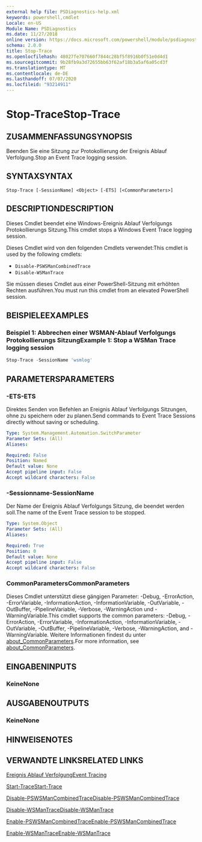 ```yaml
---
external help file: PSDiagnostics-help.xml
keywords: powershell,cmdlet
Locale: en-US
Module Name: PSDiagnostics
ms.date: 11/27/2018
online version: https://docs.microsoft.com/powershell/module/psdiagnostics/stop-trace?view=powershell-6&WT.mc_id=ps-gethelp
schema: 2.0.0
title: Stop-Trace
ms.openlocfilehash: 48027fe707660f7844c28bf5f8916b0f51e0d4d1
ms.sourcegitcommit: 9b28fb9a3d72655bb63f62af18b3a5af6a05cd3f
ms.translationtype: MT
ms.contentlocale: de-DE
ms.lasthandoff: 07/07/2020
ms.locfileid: "93214911"
---
```

# <span data-ttu-id="3d725-103">Stop-Trace</span><span class="sxs-lookup"><span data-stu-id="3d725-103">Stop-Trace</span></span>

## <span data-ttu-id="3d725-104">ZUSAMMENFASSUNG</span><span class="sxs-lookup"><span data-stu-id="3d725-104">SYNOPSIS</span></span>
<span data-ttu-id="3d725-105">Beenden Sie eine Sitzung zur Protokollierung der Ereignis Ablauf Verfolgung.</span><span class="sxs-lookup"><span data-stu-id="3d725-105">Stop an Event Trace logging session.</span></span>

## <span data-ttu-id="3d725-106">SYNTAX</span><span class="sxs-lookup"><span data-stu-id="3d725-106">SYNTAX</span></span>

```
Stop-Trace [-SessionName] <Object> [-ETS] [<CommonParameters>]
```

## <span data-ttu-id="3d725-107">DESCRIPTION</span><span class="sxs-lookup"><span data-stu-id="3d725-107">DESCRIPTION</span></span>

<span data-ttu-id="3d725-108">Dieses Cmdlet beendet eine Windows-Ereignis Ablauf Verfolgungs Protokollierungs Sitzung.</span><span class="sxs-lookup"><span data-stu-id="3d725-108">This cmdlet stops a Windows Event Trace logging session.</span></span>

<span data-ttu-id="3d725-109">Dieses Cmdlet wird von den folgenden Cmdlets verwendet:</span><span class="sxs-lookup"><span data-stu-id="3d725-109">This cmdlet is used by the following cmdlets:</span></span>

- `Disable-PSWSManCombinedTrace`
- `Disable-WSManTrace`

<span data-ttu-id="3d725-110">Sie müssen dieses Cmdlet aus einer PowerShell-Sitzung mit erhöhten Rechten ausführen.</span><span class="sxs-lookup"><span data-stu-id="3d725-110">You must run this cmdlet from an elevated PowerShell session.</span></span>

## <span data-ttu-id="3d725-111">BEISPIELE</span><span class="sxs-lookup"><span data-stu-id="3d725-111">EXAMPLES</span></span>

### <span data-ttu-id="3d725-112">Beispiel 1: Abbrechen einer WSMAN-Ablauf Verfolgungs Protokollierungs Sitzung</span><span class="sxs-lookup"><span data-stu-id="3d725-112">Example 1: Stop a WSMan Trace logging session</span></span>

```powershell
Stop-Trace -SessionName 'wsmlog'
```

## <span data-ttu-id="3d725-113">PARAMETERS</span><span class="sxs-lookup"><span data-stu-id="3d725-113">PARAMETERS</span></span>

### <span data-ttu-id="3d725-114">-ETS</span><span class="sxs-lookup"><span data-stu-id="3d725-114">-ETS</span></span>
<span data-ttu-id="3d725-115">Direktes Senden von Befehlen an Ereignis Ablauf Verfolgungs Sitzungen, ohne zu speichern oder zu planen.</span><span class="sxs-lookup"><span data-stu-id="3d725-115">Send commands to Event Trace Sessions directly without saving or scheduling.</span></span>

```yaml
Type: System.Management.Automation.SwitchParameter
Parameter Sets: (All)
Aliases:

Required: False
Position: Named
Default value: None
Accept pipeline input: False
Accept wildcard characters: False
```

### <span data-ttu-id="3d725-116">-Sessionname</span><span class="sxs-lookup"><span data-stu-id="3d725-116">-SessionName</span></span>
<span data-ttu-id="3d725-117">Der Name der Ereignis Ablauf Verfolgungs Sitzung, die beendet werden soll.</span><span class="sxs-lookup"><span data-stu-id="3d725-117">The name of the Event Trace session to be stopped.</span></span>

```yaml
Type: System.Object
Parameter Sets: (All)
Aliases:

Required: True
Position: 0
Default value: None
Accept pipeline input: False
Accept wildcard characters: False
```

### <span data-ttu-id="3d725-118">CommonParameters</span><span class="sxs-lookup"><span data-stu-id="3d725-118">CommonParameters</span></span>
<span data-ttu-id="3d725-119">Dieses Cmdlet unterstützt diese gängigen Parameter: -Debug, -ErrorAction, -ErrorVariable, -InformationAction, -InformationVariable, -OutVariable, -OutBuffer, -PipelineVariable, -Verbose, -WarningAction und -WarningVariable.</span><span class="sxs-lookup"><span data-stu-id="3d725-119">This cmdlet supports the common parameters: -Debug, -ErrorAction, -ErrorVariable, -InformationAction, -InformationVariable, -OutVariable, -OutBuffer, -PipelineVariable, -Verbose, -WarningAction, and -WarningVariable.</span></span> <span data-ttu-id="3d725-120">Weitere Informationen findest du unter [about_CommonParameters](https://go.microsoft.com/fwlink/?LinkID=113216).</span><span class="sxs-lookup"><span data-stu-id="3d725-120">For more information, see [about_CommonParameters](https://go.microsoft.com/fwlink/?LinkID=113216).</span></span>

## <span data-ttu-id="3d725-121">EINGABEN</span><span class="sxs-lookup"><span data-stu-id="3d725-121">INPUTS</span></span>

### <span data-ttu-id="3d725-122">Keine</span><span class="sxs-lookup"><span data-stu-id="3d725-122">None</span></span>

## <span data-ttu-id="3d725-123">AUSGABEN</span><span class="sxs-lookup"><span data-stu-id="3d725-123">OUTPUTS</span></span>

### <span data-ttu-id="3d725-124">Keine</span><span class="sxs-lookup"><span data-stu-id="3d725-124">None</span></span>

## <span data-ttu-id="3d725-125">HINWEISE</span><span class="sxs-lookup"><span data-stu-id="3d725-125">NOTES</span></span>

## <span data-ttu-id="3d725-126">VERWANDTE LINKS</span><span class="sxs-lookup"><span data-stu-id="3d725-126">RELATED LINKS</span></span>

[<span data-ttu-id="3d725-127">Ereignis Ablauf Verfolgung</span><span class="sxs-lookup"><span data-stu-id="3d725-127">Event Tracing</span></span>](/windows/desktop/ETW/event-tracing-portal)

[<span data-ttu-id="3d725-128">Start-Trace</span><span class="sxs-lookup"><span data-stu-id="3d725-128">Start-Trace</span></span>](start-trace.md)

[<span data-ttu-id="3d725-129">Disable-PSWSManCombinedTrace</span><span class="sxs-lookup"><span data-stu-id="3d725-129">Disable-PSWSManCombinedTrace</span></span>](Disable-PSWSManCombinedTrace.md)

[<span data-ttu-id="3d725-130">Disable-WSManTrace</span><span class="sxs-lookup"><span data-stu-id="3d725-130">Disable-WSManTrace</span></span>](Disable-WSManTrace.md)

[<span data-ttu-id="3d725-131">Enable-PSWSManCombinedTrace</span><span class="sxs-lookup"><span data-stu-id="3d725-131">Enable-PSWSManCombinedTrace</span></span>](Enable-PSWSManCombinedTrace.md)

[<span data-ttu-id="3d725-132">Enable-WSManTrace</span><span class="sxs-lookup"><span data-stu-id="3d725-132">Enable-WSManTrace</span></span>](Enable-WSManTrace.md)
